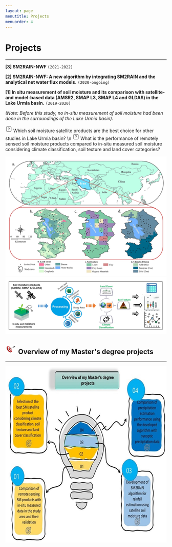 ```yaml
---
layout: page
menutitle: Projects
menuorder: 4
---
```


# __Projects__
_________________________________________________________________________________________________________________________________________________________________________

__[3] SM2RAIN-NWF__ `(2021-2022)`


__[2] SM2RAIN-NWF: A new algorithm by integrating SM2RAIN and the analytical net water flux models.__ `(2020-ongoing)`

 


__[1] In situ measurement of soil moisture and its comparison with satellite- and model-based data (AMSR2, SMAP L3, SMAP L4 and GLDAS) in the Lake Urmia basin.__ `(2019-2020)`

*(Note: Before this study, no in-situ measurement of soil moisture had been done in the surroundings of the Lake Urmia basin).*

<img width="21" height="21" alt="question" src="/assets//question.png"> Which soil moisture satellite products are the best choice for other studies in Lake Urmia basin? \n
<img width="21" height="21" alt="question" src="/assets//question.png"> What is the performance of remotely sensed soil moisture products compared to in-situ measured soil moisture considering climate classification, soil texture and land cover categories?

<img width="550" alt="project01" src="/assets//project01.jpg">  <img width="520" src="/assets//workflow11.jpg" alt="workflow11"> 

## <img width="35" height="30" alt="Target" src="/assets//Target.png"> __Overview of my Master's degree projects__
________________________________________________________________________________________________________________________________________________________

<img width="550" height="550" alt="overview" src="/assets//overview.jpg">
